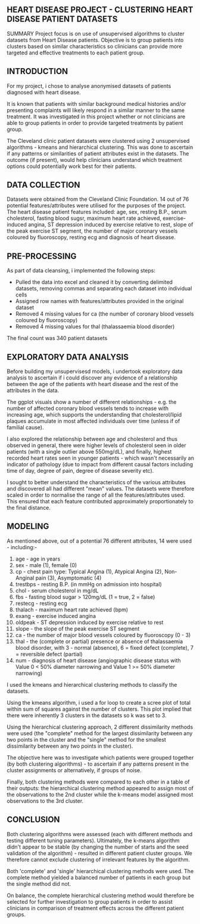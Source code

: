 ## HEART DISEASE PROJECT - CLUSTERING HEART DISEASE PATIENT DATASETS

SUMMARY
Project focus is on use of unsupervised algorithms to cluster datasets from Heart Disease patients. Objective is to group patients into clusters based on similar characteristics so clinicians can provide more targeted and effective treatments to each patient group.

## INTRODUCTION 
For my project, i chose to analyse anonymised datasets of patients diagnosed with heart disease. 

It is known that patients with similar background medical histories and/or presenting complaints will likely respond in a similar manner to the same treatment. It was investigated in this project whether or not clinicians are able to group patients in order to provide targeted treatments by patient group. 

The Cleveland clinic patient datasets were clustered using 2 unsupervised algorithms - kmeans and hierarchical clustering. This was done to ascertain if any patterns or similarities of patient attributes exist in the datasets. The outcome (if present), would help clinicians understand which treatment options could potentially work best for their patients. 

## DATA COLLECTION
Datasets were obtained from the Cleveland Clinic Foundation. 14 out of 76 potential features/attributes were utilised for the purposes of the project. The heart disease patient features included: age, sex, resting B.P., serum cholesterol, fasting blood sugsr, maximum heart rate achieved, exercise-induced angina, ST depression induced by exercise relative to rest, slope of the peak exercise ST segment, the number of major coronary vessels coloured by fluoroscopy, resting ecg and diagnosis of heart disease. 

## PRE-PROCESSING
As part of data cleansing, i implemented the following steps:

- Pulled the data into excel and cleaned it by converting delimited datasets, removing commas and separating each dataset into individual cells
- Assigned row names with features/attributes provided in the original dataset
- Removed 4 missing values for ca (the number of coronary blood vessels coloured by fluoroscopy)
- Removed 4 missing values for thal (thalassaemia blood disorder)

The final count was 340 patient datasets


## EXPLORATORY DATA ANALYSIS
Before building my unsupervisesd models, i undertook exploratory data analysis to ascertain if i could discover any evidence of a relationship between the age of the patients with heart disease and the rest of the attributes in the data. 

The ggplot visuals show a number of different relationships - e.g. the number of affected coronary blood vessels tends to increase with increasing age, which supports the understanding that cholesterol/lipid plaques accumulate in most affected individuals over time (unless if of familial cause).

I also explored the relationship between age and cholesterol and thus observed in general, there were higher levels of cholesterol seen in older patients (with a single outlier above 550mg/dL), and finally, highest recorded heart rates seen in younger patients - which wasn't necessarily an indicator of pathology (due to impact from different causal factors including time of day, degree of pain, degree of disease severity etc). 

I sought to better understand the characteristics of the various attributes and discovered all had different "mean" values. The datasets were therefore scaled in order to normalise the range of all the features/attributes used. This ensured that each feature contributed approximately proportionately to the final distance.


## MODELING
As mentioned above, out of a potential 76 different attributes, 14 were used - including:- 

1. age - age in years
2. sex - male (1), female (0)
3. cp - chest pain type: Typical Angina (1), Atypical Angina (2), Non-Anginal pain (3), Asymptomatic (4)
4. trestbps - resting B.P. (in mmHg on admission into hospital)
5. chol - serum cholesterol in mg/dL
6. fbs - fasting blood sugar > 120mg/dL (1 = true, 2 = false)
7. restecg - resting ecg
8. thalach - maximum heart rate achieved (bpm)
9. exang - exercise induced angina
10. oldpeak - ST depression induced by exercise relative to rest
11. slope - the slope of the peak exercise ST segment 
12. ca - the number of major blood vessels coloured by fluoroscopy (0 - 3)
13. thal - the (complete or partial) presence or absence of thalassaemia blood disorder, with 3 - normal (absence), 6 = fixed defect (complete), 7 = reversible defect (partial)
14. num - diagnosis of heart disease (angiographic disease status with Value 0 < 50% diameter narrowing and Value 1 >= 50% diameter narrowing)


I used the kmeans and hierarchical clustering methods to classify the datasets. 

Using the kmeans algorithm, i used a for loop to create a scree plot of total within sum of squares against the number of clusters. This plot implied that there were inherently 3 clusters in the datasets so k was set to 3. 

Using the hierarchical clustering approach, 2 different dissimilarity methods were used (the "complete" method for the largest dissimilarity between any two points in the cluster and the "single" method for the smallest dissimilarity between any two points in the cluster).

The objective here was to investigate which patients were grouped together (by both clustering algorithms) - to ascertain if any patterns present in the cluster assignments or alternatively, if groups of noise.

Finally, both clustering methods were compared to each other in a table of their outputs: the hierarchical clustering method appeared to assign most of the observations to the 2nd cluster while the k-means model assigned most observations to the 3rd cluster. 

## CONCLUSION
Both clustering algorithms were assessed (each with different methods and testing different tuning parameters). Ultimately, the k-means algorithm didn't appear to be stable (by changing the number of starts and the seed validation of the algorithm) - resulted in different patient cluster groups. We therefore cannot exclude clustering of irrelevant features by the algorithm. 

Both 'complete' and 'single' hierarchical clustering methods were used. The complete method yielded a balanced number of patients in each group but the single method did not. 

On balance, the complete hierarchical clustering method would therefore be selected for further investigation to group patients in order to assist clinicians in comparison of treatment effects across the different patient groups.



 
 
 
 



